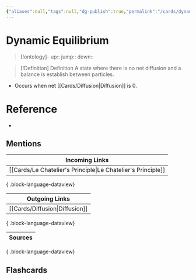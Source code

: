 ```yaml
---
{"aliases":null,"tags":null,"dg-publish":true,"permalink":"/cards/dynamic-equilibrium/","dgPassFrontmatter":true}
---
```


# Dynamic Equilibrium

> [!ontology]-
> up:: 
> jump:: 
> down:: 

> [!Definition] Definition
> A state where there is no net diffusion and a balance is establish between particles.

- Occurs when net [[Cards/Diffusion\|Diffusion]] is 0.

# Reference

- 

## Mentions

| Incoming Links                                                  |
| --------------------------------------------------------------- |
| [[Cards/Le Chatelier's Principle\|Le Chatelier's Principle]] |

{ .block-language-dataview}

| Outgoing Links                    |
| --------------------------------- |
| [[Cards/Diffusion\|Diffusion]] |

{ .block-language-dataview}

| Sources |
| ------- |

{ .block-language-dataview}

## Flashcards